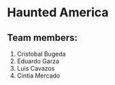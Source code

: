 # Haunted America
## Team members:

1. Cristobal Bugeda
2. Eduardo Garza
3. Luis Cavazos
4. Cintia Mercado

